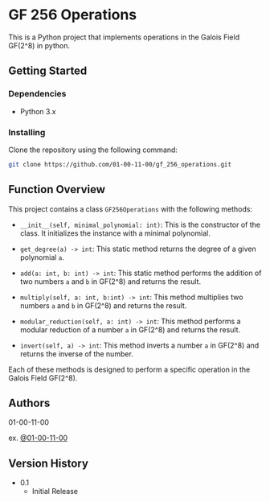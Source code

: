 # GF 256 Operations

This is a Python project that implements operations in the Galois Field GF(2^8) in python.
## Getting Started
### Dependencies
- Python 3.x


### Installing
Clone the repository using the following command:

```bash
git clone https://github.com/01-00-11-00/gf_256_operations.git
```

## Function Overview
This project contains a class `GF256Operations` with the following methods:

- `__init__(self, minimal_polynomial: int)`: This is the constructor of the class. It initializes the instance with a minimal polynomial.

- `get_degree(a) -> int`: This static method returns the degree of a given polynomial `a`.

- `add(a: int, b: int) -> int`: This static method performs the addition of two numbers `a` and `b` in GF(2^8) and returns the result.

- `multiply(self, a: int, b:int) -> int`: This method multiplies two numbers `a` and `b` in GF(2^8) and returns the result.

- `modular_reduction(self, a: int) -> int`: This method performs a modular reduction of a number `a` in GF(2^8) and returns the result.

- `invert(self, a) -> int`: This method inverts a number `a` in GF(2^8) and returns the inverse of the number.

Each of these methods is designed to perform a specific operation in the Galois Field GF(2^8).

## Authors
01-00-11-00

ex. [@01-00-11-00](https://github.com/01-00-11-00)

## Version History
- 0.1
    - Initial Release